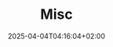---
weight: 999
title: "Misc"
description: "[Hardware](./misc/hardware) • [Instant Messaging](./misc/instant-messaging) • [NTP](./misc/ntp) • [Remote Install](./misc/remote-install)"
icon: "host"
date: "2025-04-04T04:16:04+02:00"
lastmod: "2025-04-04T04:16:04+02:00"
toc: true
---